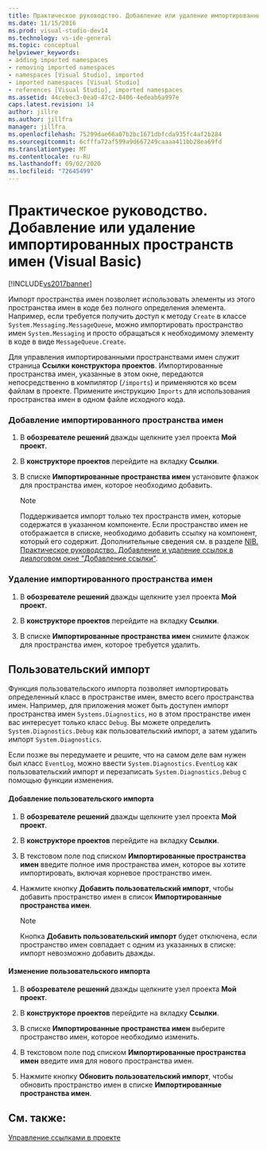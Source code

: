 ```yaml
---
title: Практическое руководство. Добавление или удаление импортированных пространств имен (Visual Basic) | Microsoft Docs
ms.date: 11/15/2016
ms.prod: visual-studio-dev14
ms.technology: vs-ide-general
ms.topic: conceptual
helpviewer_keywords:
- adding imported namespaces
- removing imported namespaces
- namespaces [Visual Studio], imported
- imported namespaces [Visual Studio]
- references [Visual Studio], imported namespaces
ms.assetid: 44cebec3-0ea0-47c2-8406-4edeab6a997e
caps.latest.revision: 14
author: jillre
ms.author: jillfra
manager: jillfra
ms.openlocfilehash: 75299dae66a07b2bc1671dbfcda935fc4af2b284
ms.sourcegitcommit: 6cfffa72af599a9d667249caaaa411bb28ea69fd
ms.translationtype: MT
ms.contentlocale: ru-RU
ms.lasthandoff: 09/02/2020
ms.locfileid: "72645499"
---
```

# <a name="how-to-add-or-remove-imported-namespaces-visual-basic"></a>Практическое руководство. Добавление или удаление импортированных пространств имен (Visual Basic)
[!INCLUDE[vs2017banner](../includes/vs2017banner.md)]

Импорт пространства имен позволяет использовать элементы из этого пространства имен в коде без полного определения элемента. Например, если требуется получить доступ к методу `Create` в классе `System.Messaging.MessageQueue`, можно импортировать пространство имен `System.Messaging` и просто обращаться к необходимому элементу в коде в виде `MessageQueue.Create`.

 Для управления импортированными пространствами имен служит страница **Ссылки** **конструктора проектов**. Импортированные пространства имен, указанные в этом окне, передаются непосредственно в компилятор (`/imports`) и применяются ко всем файлам в проекте. Примените инструкцию `Imports` для использования пространства имен в одном файле исходного кода.

### <a name="to-add-an-imported-namespace"></a>Добавление импортированного пространства имен

1. В **обозревателе решений** дважды щелкните узел проекта **Мой проект**.

2. В **конструкторе проектов** перейдите на вкладку **Ссылки**.

3. В списке **Импортированные пространства имен** установите флажок для пространства имен, которое необходимо добавить.

    > [!NOTE]
    > Поддерживается импорт только тех пространств имен, которые содержатся в указанном компоненте. Если пространство имен не отображается в списке, необходимо добавить ссылку на компонент, который его содержит. Дополнительные сведения см. в разделе [NIB. Практическое руководство. Добавление и удаление ссылок в диалоговом окне "Добавление ссылки"](https://msdn.microsoft.com/3bd75d61-f00c-47c0-86a2-dd1f20e231c9).

### <a name="to-remove-an-imported-namespace"></a>Удаление импортированного пространства имен

1. В **обозревателе решений** дважды щелкните узел проекта **Мой проект**.

2. В **конструкторе проектов** перейдите на вкладку **Ссылки**.

3. В списке **Импортированные пространства имен** снимите флажок для пространства имен, которое требуется удалить.

## <a name="user-imports"></a>Пользовательский импорт
 Функция пользовательского импорта позволяет импортировать определенный класс в пространстве имен, вместо всего пространства имен. Например, для приложения может быть доступен импорт пространства имен `Systems.Diagnostics`, но в этом пространстве имен вас интересует только класс `Debug`. Вы можете определить `System.Diagnostics.Debug` как пользовательский импорт, а затем удалить импорт `System.Diagnostics`.

 Если позже вы передумаете и решите, что на самом деле вам нужен был класс `EventLog`, можно ввести `System.Diagnostics.EventLog` как пользовательский импорт и перезаписать `System.Diagnostics.Debug` с помощью функции изменения.

#### <a name="to-add-a-user-import"></a>Добавление пользовательского импорта

1. В **обозревателе решений** дважды щелкните узел проекта **Мой проект**.

2. В **конструкторе проектов** перейдите на вкладку **Ссылки**.

3. В текстовом поле под списком **Импортированные пространства имен** введите полное имя пространства имен, которое вы хотите импортировать, включая корневое пространство имен.

4. Нажмите кнопку **Добавить пользовательский импорт**, чтобы добавить пространство имен в список **Импортированные пространства имен**.

    > [!NOTE]
    > Кнопка **Добавить пользовательский импорт** будет отключена, если пространство имен совпадает с одним из указанных в списке: импорт невозможно добавить дважды.

#### <a name="to-update-a-user-import"></a>Изменение пользовательского импорта

1. В **обозревателе решений** дважды щелкните узел проекта **Мой проект**.

2. В **конструкторе проектов** перейдите на вкладку **Ссылки**.

3. В списке **Импортированные пространства имен** выберите пространство имен, которое необходимо изменить.

4. В текстовом поле под списком **Импортированные пространства имен** введите имя для нового пространства имен.

5. Нажмите кнопку **Обновить пользовательский импорт**, чтобы обновить пространство имен в списке **Импортированные пространства имен**.

## <a name="see-also"></a>См. также:
 [Управление ссылками в проекте](../ide/managing-references-in-a-project.md)
